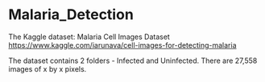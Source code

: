 # Malaria_Detection

The Kaggle dataset: Malaria Cell Images Dataset 
https://www.kaggle.com/iarunava/cell-images-for-detecting-malaria

The dataset contains 2 folders - Infected and Uninfected. There are 27,558 images of x by x pixels.
